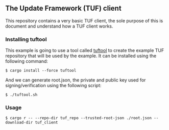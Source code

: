 ## The Update Framework (TUF) client
This repository contains a very basic TUF client, the sole purpose of this is
document and understand how a TUF client works.

### Installing tuftool
This example is going to use a tool called
[tuftool](https://github.com/awslabs/tough/tree/develop/tuftool) to create the
example TUF repository that will be used by the example. It can be installed
using the following command:
```console
$ cargo install --force tuftool
```

And we can generate root.json, the private and public key used for
signing/verification using the following script:
```console
$ ./tuftool.sh
```

### Usage
```console
$ cargo r -- --repo-dir tuf_repo --trusted-root-json ./root.json --download-dir tuf_client
```
